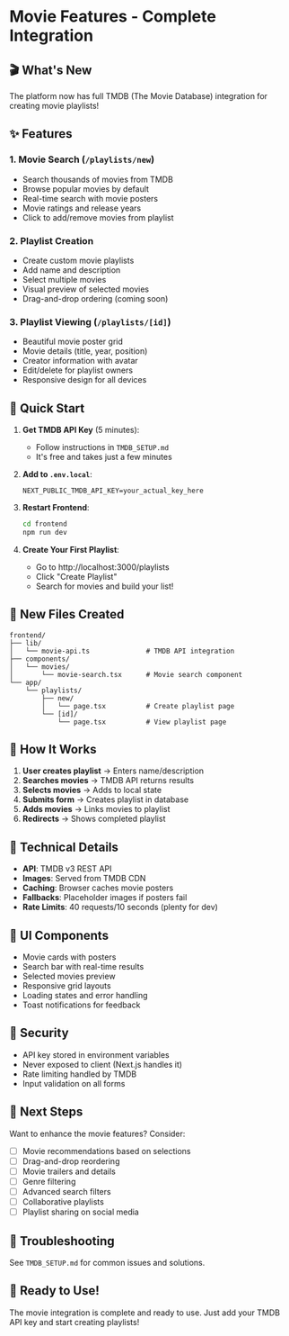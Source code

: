 # Movie Features - Complete Integration

## 🎬 What's New

The platform now has full TMDB (The Movie Database) integration for creating movie playlists!

## ✨ Features

### 1. Movie Search (`/playlists/new`)
- Search thousands of movies from TMDB
- Browse popular movies by default
- Real-time search with movie posters
- Movie ratings and release years
- Click to add/remove movies from playlist

### 2. Playlist Creation
- Create custom movie playlists
- Add name and description
- Select multiple movies
- Visual preview of selected movies
- Drag-and-drop ordering (coming soon)

### 3. Playlist Viewing (`/playlists/[id]`)
- Beautiful movie poster grid
- Movie details (title, year, position)
- Creator information with avatar
- Edit/delete for playlist owners
- Responsive design for all devices

## 🚀 Quick Start

1. **Get TMDB API Key** (5 minutes):
   - Follow instructions in `TMDB_SETUP.md`
   - It's free and takes just a few minutes

2. **Add to `.env.local`**:
   ```
   NEXT_PUBLIC_TMDB_API_KEY=your_actual_key_here
   ```

3. **Restart Frontend**:
   ```bash
   cd frontend
   npm run dev
   ```

4. **Create Your First Playlist**:
   - Go to http://localhost:3000/playlists
   - Click "Create Playlist"
   - Search for movies and build your list!

## 📁 New Files Created

```
frontend/
├── lib/
│   └── movie-api.ts              # TMDB API integration
├── components/
│   └── movies/
│       └── movie-search.tsx      # Movie search component
└── app/
    └── playlists/
        ├── new/
        │   └── page.tsx          # Create playlist page
        └── [id]/
            └── page.tsx          # View playlist page
```

## 🎯 How It Works

1. **User creates playlist** → Enters name/description
2. **Searches movies** → TMDB API returns results
3. **Selects movies** → Adds to local state
4. **Submits form** → Creates playlist in database
5. **Adds movies** → Links movies to playlist
6. **Redirects** → Shows completed playlist

## 🔧 Technical Details

- **API**: TMDB v3 REST API
- **Images**: Served from TMDB CDN
- **Caching**: Browser caches movie posters
- **Fallbacks**: Placeholder images if posters fail
- **Rate Limits**: 40 requests/10 seconds (plenty for dev)

## 🎨 UI Components

- Movie cards with posters
- Search bar with real-time results
- Selected movies preview
- Responsive grid layouts
- Loading states and error handling
- Toast notifications for feedback

## 🔐 Security

- API key stored in environment variables
- Never exposed to client (Next.js handles it)
- Rate limiting handled by TMDB
- Input validation on all forms

## 📝 Next Steps

Want to enhance the movie features? Consider:
- [ ] Movie recommendations based on selections
- [ ] Drag-and-drop reordering
- [ ] Movie trailers and details
- [ ] Genre filtering
- [ ] Advanced search filters
- [ ] Collaborative playlists
- [ ] Playlist sharing on social media

## 🐛 Troubleshooting

See `TMDB_SETUP.md` for common issues and solutions.

## 🎉 Ready to Use!

The movie integration is complete and ready to use. Just add your TMDB API key and start creating playlists!
